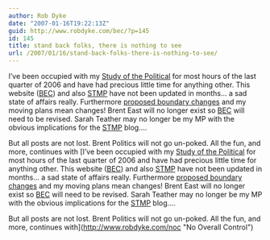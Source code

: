 ```yaml
---
author: Rob Dyke
date: "2007-01-16T19:22:13Z"
guid: http://www.robdyke.com/bec/?p=145
id: 145
title: stand back folks, there is nothing to see
url: /2007/01/16/stand-back-folks-there-is-nothing-to-see/
---
```

I’ve been occupied with my [Study of the Political](http://www.robdyke.com/goldsmiths "Study of the Political") for most hours of the last quarter of 2006 and have had precious little time for anything other. This website ([BEC](http://bec.robdyke.com/ "Brent East Campaigning")) and also [STMP](http://stmp.robdyke.com/ "Sarah Teather Is My MP") have not been updated in months... a sad state of affairs really. Furthermore [proposed boundary changes](http://www.brent.gov.uk/elections.nsf/2f123bcc3c5e238c80256ad20034644f/a91ffed1c469597d8025721b005bf024%21OpenDocument) and my moving plans mean changes! Brent East will no longer exist so [BEC](http://bec.robdyke.com/ "Brent East Campaigning") will need to be revised. Sarah Teather may no longer be my MP with the obvious implications for the [STMP](http://stmp.robdyke.com/ "Sarah Teather Is My MP") blog....

But all posts are not lost. Brent Politics will not go un-poked. All the fun, and more, continues with [I’ve been occupied with my [Study of the Political](http://www.robdyke.com/goldsmiths "Study of the Political") for most hours of the last quarter of 2006 and have had precious little time for anything other. This website ([BEC](http://bec.robdyke.com/ "Brent East Campaigning")) and also [STMP](http://stmp.robdyke.com/ "Sarah Teather Is My MP") have not been updated in months... a sad state of affairs really. Furthermore [proposed boundary changes](http://www.brent.gov.uk/elections.nsf/2f123bcc3c5e238c80256ad20034644f/a91ffed1c469597d8025721b005bf024%21OpenDocument) and my moving plans mean changes! Brent East will no longer exist so [BEC](http://bec.robdyke.com/ "Brent East Campaigning") will need to be revised. Sarah Teather may no longer be my MP with the obvious implications for the [STMP](http://stmp.robdyke.com/ "Sarah Teather Is My MP") blog....

But all posts are not lost. Brent Politics will not go un-poked. All the fun, and more, continues with](http://www.robdyke.com/noc "No Overall Control")